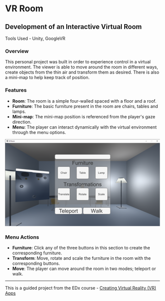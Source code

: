 # VR Room
## Development of an Interactive Virtual Room

Tools Used - Unity, GoogleVR

### Overview
This personal project was built in order to experience control in a virtual environment. The viewer is able to move around the room in different ways, create objects from the thin air and transform them as desired. There is also a mini-map to help keep track of position.

### Features
- **Room**: The room is a simple four-walled spaced with a floor and a roof.
- **Furniture**: The basic furniture present in the room are chairs, tables and lamps.
- **Mini-map**: The mini-map position is referenced from the player's gaze direction.
- **Menu**: The player can interact dynamically with the virtual environment through the menu options.

![The Interactive Virtual Room](./vr_room.png "The Interactive Virtual Room")

### Menu Actions
-  **Furniture**: Click any of the three buttons in this section to create the corresponding furniture.
- **Transform**: Move, rotate and scale the furniture in the room with the corresponding buttons.
- **Move**: The player can move around the room in two modes; teleport or walk.

---
This is a guided project from the EDx course - [Creating Virtual Reality (VR) Apps](https://www.edx.org/course/creating-virtual-reality-vr-apps-2)